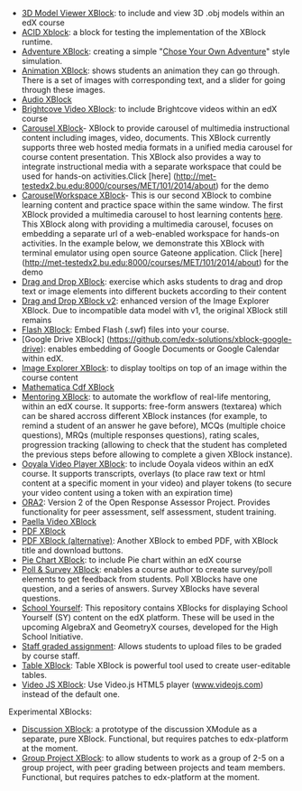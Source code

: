 * [3D Model Viewer XBlock](https://github.com/ExtensionEngine/xblock_3d_viewer): to include and view 3D .obj models within an edX course
* [ACID Xblock](https://github.com/edx/acid-block): a block for testing the implementation of the XBlock runtime.
* [Adventure XBlock](https://github.com/edx-solutions/xblock-adventure): creating a simple "[Chose Your Own Adventure](https://github.com/edx-solutions/xblock-adventure)" style simulation.
* [Animation XBlock](https://github.com/pmitros/AnimationXBlock): shows students an animation they can go through. There is a set of images with corresponding text, and a slider for going through these images.
* [Audio XBlock](https://github.com/pmitros/AudioXBlock)
* [Brightcove Video XBlock](https://github.com/edx-solutions/xblock-brightcove): to include Brightcove videos within an edX course
* [Carousel XBlock](https://github.com/metit-bu/xblock-carousel)- XBlock to provide carousel of multimedia instructional content including images, video, documents. This XBlock currently supports three web hosted media formats in a unified media carousel for course content presentation. This XBlock also provides a way to integrate instructional media with a separate workspace that could be used for hands-on activities.Click [here]
(http://met-testedx2.bu.edu:8000/courses/MET/101/2014/about) for the demo
* [CarouselWorkspace XBlock](https://github.com/METIT-BU/xblock-carouselworkspace)- This is our second XBlock to combine learning content and practice space within the same window. The first XBlock provided a multimedia carousel to host learning contents [here](https://github.com/metit-bu/xblock-carousel). This XBlock along with providing a multimedia carousel, focuses on embedding a separate url of a web-enabled workspace for hands-on activities. In the example below, we demonstrate this XBlock with terminal emulator using open source Gateone application. Click [here]
(http://met-testedx2.bu.edu:8000/courses/MET/101/2014/about) for the demo
* [Drag and Drop XBlock](https://github.com/edx-solutions/xblock-drag-and-drop): exercise which asks students to drag and drop text or image elements into different buckets according to their content
* [Drag and Drop XBlock v2](https://github.com/edx-solutions/xblock-drag-and-drop-v2): enhanced version of the Image Explorer XBlock. Due to incompatible data model with v1, the original XBlock still remains
* [Flash XBlock](https://github.com/MarCnu/flashXBlock): Embed Flash (.swf) files into your course.
* [Google Drive XBlock] (https://github.com/edx-solutions/xblock-google-drive): enables embedding of Google Documents or Google Calendar within edX.
* [Image Explorer XBlock](https://github.com/edx-solutions/xblock-image-explorer): to display tooltips on top of an image within the course content
* [Mathematica Cdf XBlock](https://github.com/polimediaupv/cdfXblock)
* [Mentoring XBlock](https://github.com/edx-solutions/xblock-mentoring): to automate the workflow of real-life mentoring, within an edX course. It supports: free-form answers (textarea) which can be shared accross different XBlock instances (for example, to remind a student of an answer he gave before), MCQs (multiple choice questions), MRQs (multiple responses questions), rating scales, progression tracking (allowing to check that the student has completed the previous steps before allowing to complete a given XBlock instance).
* [Ooyala Video Player XBlock](https://github.com/edx-solutions/xblock-ooyala): to include Ooyala videos within an edX course. It supports transcripts, overlays (to place raw text or html content at a specific moment in your video) and player tokens (to secure your video content using a token with an expiration time)
* [ORA2](https://github.com/edx/edx-ora2): Version 2 of the Open Response Assessor Project. Provides functionality for peer assessment, self assessment, student training. 
* [Paella Video XBlock](https://github.com/polimediaupv/paellaXBlock)
* [PDF XBlock]( https://github.com/polimediaupv/pdfXBlock )
* [PDF XBlock (alternative)](https://github.com/MarCnu/pdfXBlock): Another XBlock to embed PDF, with XBlock title and download buttons.
* [Pie Chart XBlock](https://github.com/ExtensionEngine/xblock_charting): to include Pie chart within an edX course
* [Poll & Survey XBlock](https://github.com/mckinseyacademy/xblock-poll): enables a course author to create survey/poll elements to get feedback from students. Poll XBlocks have one question, and a series of answers. Survey XBlocks have several questions.
* [School Yourself](https://github.com/schoolyourself/schoolyourself-xblock): This repository contains XBlocks for displaying School Yourself (SY) content on the edX platform. These will be used in the upcoming AlgebraX and GeometryX courses, developed for the High School Initiative.
* [Staff graded assignment](https://github.com/mitodl/edx-sga): Allows students to upload files to be graded by course staff. 
* [Table XBlock](https://github.com/adlnet/Table-XBlock): Table XBlock is powerful tool used to create user-editable tables. 
* [Video JS XBlock](https://github.com/MarCnu/videojsXBlock): Use Video.js HTML5 player (www.videojs.com) instead of the default one.

Experimental XBlocks:
* [Discussion XBlock](https://github.com/edx-solutions/xblock-discussion): a prototype of the discussion XModule as a separate, pure XBlock. Functional, but requires patches to edx-platform at the moment.
* [Group Project XBlock](https://github.com/edx-solutions/xblock-group-project): to allow students to work as a group of 2-5 on a group project, with peer grading between projects and team members. Functional, but requires patches to edx-platform at the moment.